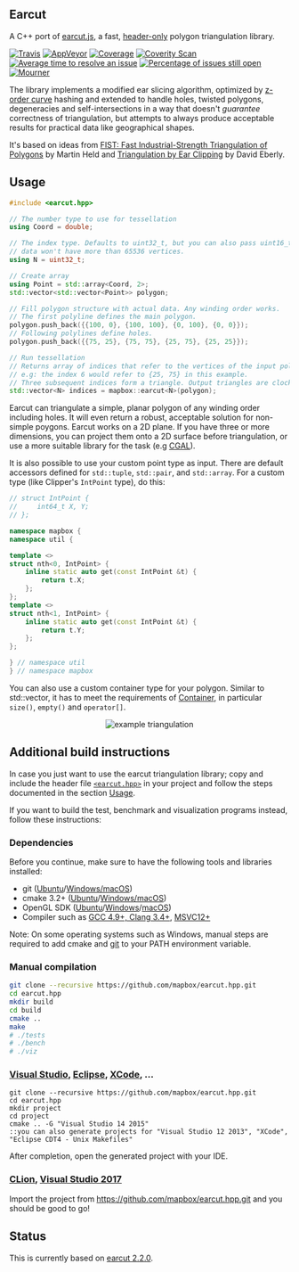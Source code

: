 ## Earcut

A C++ port of [earcut.js](https://github.com/mapbox/earcut), a fast, [header-only](https://github.com/mapbox/earcut.hpp/blob/master/include/mapbox/earcut.hpp) polygon triangulation library.

[![Travis](https://img.shields.io/travis/mapbox/earcut.hpp.svg)](https://travis-ci.org/mapbox/earcut.hpp)
[![AppVeyor](https://img.shields.io/appveyor/ci/mrgreywater/earcut-hpp-8wm4o.svg)](https://ci.appveyor.com/project/mrgreywater/earcut-hpp-8wm4o/branch/master)
[![Coverage](https://img.shields.io/coveralls/github/mapbox/earcut.hpp.svg)](https://coveralls.io/github/mapbox/earcut.hpp)
[![Coverity Scan](https://img.shields.io/coverity/scan/14000.svg)](https://scan.coverity.com/projects/14000)
[![Average time to resolve an issue](http://isitmaintained.com/badge/resolution/mapbox/earcut.hpp.svg)](http://isitmaintained.com/project/mapbox/earcut.hpp "Average time to resolve an issue")
[![Percentage of issues still open](http://isitmaintained.com/badge/open/mapbox/earcut.hpp.svg)](http://isitmaintained.com/project/mapbox/earcut.hpp "Percentage of issues still open")
[![Mourner](https://img.shields.io/badge/simply-awesome-brightgreen.svg)](https://github.com/mourner/projects)

The library implements a modified ear slicing algorithm, optimized by [z-order curve](http://en.wikipedia.org/wiki/Z-order_curve) hashing and extended to handle holes, twisted polygons, degeneracies and self-intersections in a way that doesn't _guarantee_ correctness of triangulation, but attempts to always produce acceptable results for practical data like geographical shapes.

It's based on ideas from [FIST: Fast Industrial-Strength Triangulation of Polygons](http://www.cosy.sbg.ac.at/~held/projects/triang/triang.html) by Martin Held and [Triangulation by Ear Clipping](http://www.geometrictools.com/Documentation/TriangulationByEarClipping.pdf) by David Eberly.

## Usage

```cpp
#include <earcut.hpp>
```
```cpp
// The number type to use for tessellation
using Coord = double;

// The index type. Defaults to uint32_t, but you can also pass uint16_t if you know that your
// data won't have more than 65536 vertices.
using N = uint32_t;

// Create array
using Point = std::array<Coord, 2>;
std::vector<std::vector<Point>> polygon;

// Fill polygon structure with actual data. Any winding order works.
// The first polyline defines the main polygon.
polygon.push_back({{100, 0}, {100, 100}, {0, 100}, {0, 0}});
// Following polylines define holes.
polygon.push_back({{75, 25}, {75, 75}, {25, 75}, {25, 25}});

// Run tessellation
// Returns array of indices that refer to the vertices of the input polygon.
// e.g: the index 6 would refer to {25, 75} in this example.
// Three subsequent indices form a triangle. Output triangles are clockwise.
std::vector<N> indices = mapbox::earcut<N>(polygon);
```

Earcut can triangulate a simple, planar polygon of any winding order including holes. It will even return a robust, acceptable solution for non-simple poygons. Earcut works on a 2D plane. If you have three or more dimensions, you can project them onto a 2D surface before triangulation, or use a more suitable library for the task (e.g [CGAL](https://doc.cgal.org/latest/Triangulation_3/index.html)).


It is also possible to use your custom point type as input. There are default accessors defined for `std::tuple`, `std::pair`, and `std::array`. For a custom type (like Clipper's `IntPoint` type), do this:

```cpp
// struct IntPoint {
//     int64_t X, Y;
// };

namespace mapbox {
namespace util {

template <>
struct nth<0, IntPoint> {
    inline static auto get(const IntPoint &t) {
        return t.X;
    };
};
template <>
struct nth<1, IntPoint> {
    inline static auto get(const IntPoint &t) {
        return t.Y;
    };
};

} // namespace util
} // namespace mapbox
```

You can also use a custom container type for your polygon. Similar to std::vector<T>, it has to meet the requirements of [Container](https://en.cppreference.com/w/cpp/named_req/Container), in particular `size()`, `empty()` and `operator[]`.

<p align="center">
  <img src="https://camo.githubusercontent.com/01836f8ba21af844c93d8d3145f4e9976025a696/68747470733a2f2f692e696d6775722e636f6d2f67314e704c54712e706e67" alt="example triangulation"/>
</p>

## Additional build instructions
In case you just want to use the earcut triangulation library; copy and include the header file [`<earcut.hpp>`](https://github.com/mapbox/earcut.hpp/blob/master/include/mapbox/earcut.hpp) in your project and follow the steps documented in the section [Usage](#usage).

If you want to build the test, benchmark and visualization programs instead, follow these instructions:

### Dependencies

Before you continue, make sure to have the following tools and libraries installed:
 * git ([Ubuntu](https://help.ubuntu.com/lts/serverguide/git.html)/[Windows/macOS](http://git-scm.com/downloads))
 * cmake 3.2+ ([Ubuntu](https://launchpad.net/~george-edison55/+archive/ubuntu/cmake-3.x)/[Windows/macOS](https://cmake.org/download/))
 * OpenGL SDK ([Ubuntu](http://packages.ubuntu.com/de/trusty/libgl1-mesa-dev)/[Windows](https://dev.windows.com/en-us/downloads/windows-10-sdk)/[macOS](https://developer.apple.com/opengl/))
 * Compiler such as [GCC 4.9+, Clang 3.4+](https://launchpad.net/~ubuntu-toolchain-r/+archive/ubuntu/test), [MSVC12+](https://www.visualstudio.com/)

Note: On some operating systems such as Windows, manual steps are required to add cmake and [git](http://blog.countableset.ch/2012/06/07/adding-git-to-windows-7-path/) to your PATH environment variable.

### Manual compilation

```bash
git clone --recursive https://github.com/mapbox/earcut.hpp.git
cd earcut.hpp
mkdir build
cd build
cmake ..
make
# ./tests
# ./bench
# ./viz
```

### [Visual Studio](https://www.visualstudio.com/), [Eclipse](https://eclipse.org/), [XCode](https://developer.apple.com/xcode/), ...

```batch
git clone --recursive https://github.com/mapbox/earcut.hpp.git
cd earcut.hpp
mkdir project
cd project
cmake .. -G "Visual Studio 14 2015"
::you can also generate projects for "Visual Studio 12 2013", "XCode", "Eclipse CDT4 - Unix Makefiles"
```
After completion, open the generated project with your IDE.


### [CLion](https://www.jetbrains.com/clion/), [Visual Studio 2017](https://www.visualstudio.com/)

Import the project from https://github.com/mapbox/earcut.hpp.git and you should be good to go!

## Status

This is currently based on [earcut 2.2.0](https://github.com/mapbox/earcut#220-sep-18-2019).
